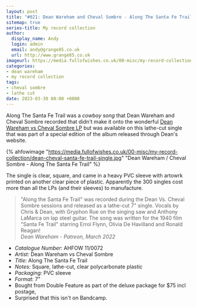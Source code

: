```yaml
---
layout: post
title: "#021: Dean Wareham and Cheval Sombre - Along The Santa Fe Trail"
sitemap: true
series-title: My record collection
author:
  display_name: Andy
  login: admin
  email: andy@grange85.co.uk
  url: http://www.grange85.co.uk
imageurl: https://media.fullofwishes.co.uk/00-misc/my-record-collection/dean-cheval-santa-fe-trail-single.jpg
categories:
- dean wareham
- my record collection
tags:
- cheval sombre
- lathe cut
date: 2023-03-30 00:00 +0000
---
```

Along The Santa Fe Trail was a _cowboy song_ that Dean Wareham and Cheval Sombre recorded that didn't make it onto the wonderful [Dean Wareham vs Cheval Sombre LP](/database/dean-and-britta/dean-wareham-releases/dean-wareham-vs-cheval-sombre/) but was available on this lathe-cut single that was part of a special edition of the album released through Dean's website. 

{% ahfowimage "https://media.fullofwishes.co.uk/00-misc/my-record-collection/dean-cheval-santa-fe-trail-single.jpg" "Dean Wareham / Cheval Sombre - Along The Santa Fe Trail" %}

The single is clear, square, and came in a heavy PVC sleeve with artowrk printed on another clear piece of plastic. Apparently the 300 singles cost more than all the LPs (and their sleeves) to manufacture.

> "Along the Santa Fe Trail" was recorded during the Dean Vs. Cheval Sombre sessions and released as a lathe-cut 7" single. Vocals by Chris & Dean, with Gryphon Rue on the singing saw and Anthony LaMarca on lap steel guitar. The song was written for the 1940 film "Santa Fe Trail" starring Errol Flynn, Olivia De Havilland and Ronald Reagan!  
> _Dean Wareham - Patreon, March 2022_

 - *Catalogue Number:* AHFOW 11/0072
 - *Artist:* Dean Wareham vs Cheval Sombre
 - *Title:* Along The Santa Fe Trail
 - *Notes:* Square, lathe-cut, clear polycarbonate plastic
 - *Packaging:* PVC sleeve
 - *Format:* 7"
 - Bought from Double Feature as part of the deluxe package for $75 incl postage,
 - Surprised that this isn't on Bandcamp.
